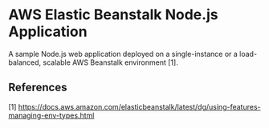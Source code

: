 # AWS Elastic Beanstalk Node.js Application
A sample Node.js web application deployed on a single-instance or a load-balanced, scalable AWS Beanstalk environment [1].

## References
[1] https://docs.aws.amazon.com/elasticbeanstalk/latest/dg/using-features-managing-env-types.html

